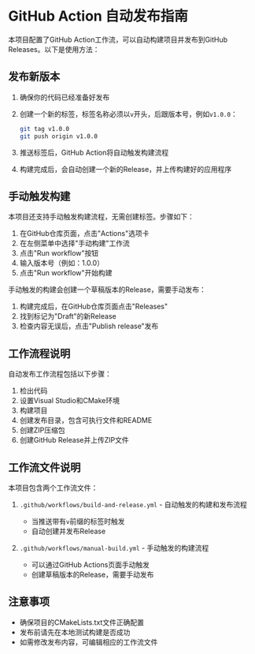 # GitHub Action 自动发布指南

本项目配置了GitHub Action工作流，可以自动构建项目并发布到GitHub Releases。以下是使用方法：

## 发布新版本

1. 确保你的代码已经准备好发布
2. 创建一个新的标签，标签名称必须以`v`开头，后跟版本号，例如`v1.0.0`：

   ```bash
   git tag v1.0.0
   git push origin v1.0.0
   ```

3. 推送标签后，GitHub Action将自动触发构建流程
4. 构建完成后，会自动创建一个新的Release，并上传构建好的应用程序

## 手动触发构建

本项目还支持手动触发构建流程，无需创建标签。步骤如下：

1. 在GitHub仓库页面，点击"Actions"选项卡
2. 在左侧菜单中选择"手动构建"工作流
3. 点击"Run workflow"按钮
4. 输入版本号（例如：1.0.0）
5. 点击"Run workflow"开始构建

手动触发的构建会创建一个草稿版本的Release，需要手动发布：

1. 构建完成后，在GitHub仓库页面点击"Releases"
2. 找到标记为"Draft"的新Release
3. 检查内容无误后，点击"Publish release"发布

## 工作流程说明

自动发布工作流程包括以下步骤：

1. 检出代码
2. 设置Visual Studio和CMake环境
3. 构建项目
4. 创建发布目录，包含可执行文件和README
5. 创建ZIP压缩包
6. 创建GitHub Release并上传ZIP文件

## 工作流文件说明

本项目包含两个工作流文件：

1. `.github/workflows/build-and-release.yml` - 自动触发的构建和发布流程
   - 当推送带有`v`前缀的标签时触发
   - 自动创建并发布Release

2. `.github/workflows/manual-build.yml` - 手动触发的构建流程
   - 可以通过GitHub Actions页面手动触发
   - 创建草稿版本的Release，需要手动发布

## 注意事项

- 确保项目的CMakeLists.txt文件正确配置
- 发布前请先在本地测试构建是否成功
- 如需修改发布内容，可编辑相应的工作流文件 